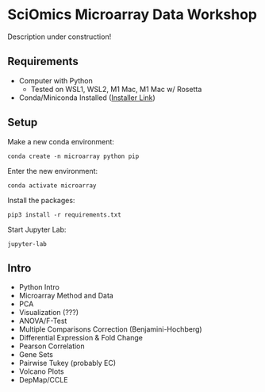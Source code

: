 # SciOmics Microarray Data Workshop

Description under construction!

## Requirements

- Computer with Python
    - Tested on WSL1, WSL2, M1 Mac, M1 Mac w/ Rosetta
- Conda/Miniconda Installed ([Installer Link](https://docs.conda.io/en/latest/miniconda.html))

## Setup

Make a new conda environment:
```
conda create -n microarray python pip
```

Enter the new environment:
```
conda activate microarray
```

Install the packages:
```
pip3 install -r requirements.txt
```

Start Jupyter Lab:
```
jupyter-lab
```

## Intro
- Python Intro
- Microarray Method and Data
- PCA
- Visualization (???)
- ANOVA/F-Test
- Multiple Comparisons Correction (Benjamini-Hochberg)
- Differential Expression & Fold Change
- Pearson Correlation
- Gene Sets
- Pairwise Tukey (probably EC)
- Volcano Plots
- DepMap/CCLE